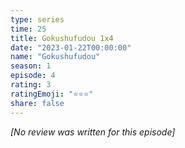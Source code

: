 ```yaml
---
type: series
time: 25
title: Gokushufudou 1x4
date: "2023-01-22T00:00:00"
name: "Gokushufudou"
season: 1
episode: 4
rating: 3
ratingEmoji: "⭐️⭐️⭐️"
share: false
---
```


_[No review was written for this episode]_
